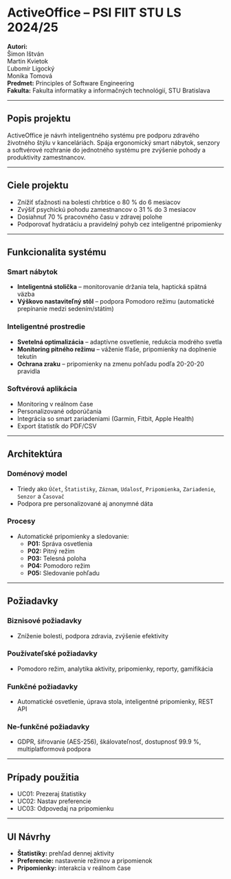 # ActiveOffice – PSI FIIT STU LS 2024/25

**Autori:**  
Šimon Ištván  
Martin Kvietok  
Ľubomír Ligocký  
Monika Tomová  
**Predmet:** Principles of Software Engineering  
**Fakulta:** Fakulta informatiky a informačných technológií, STU Bratislava

---

## Popis projektu

ActiveOffice je návrh inteligentného systému pre podporu zdravého životného štýlu v kanceláriách. Spája ergonomický smart nábytok, senzory a softvérové rozhranie do jednotného systému pre zvýšenie pohody a produktivity zamestnancov. 

---

## Ciele projektu

- Znížiť sťažnosti na bolesti chrbtice o 80 % do 6 mesiacov  
- Zvýšiť psychickú pohodu zamestnancov o 31 % do 3 mesiacov  
- Dosiahnuť 70 % pracovného času v zdravej polohe  
- Podporovať hydratáciu a pravidelný pohyb cez inteligentné pripomienky

---

## Funkcionalita systému

### Smart nábytok
- **Inteligentná stolička** – monitorovanie držania tela, haptická spätná väzba
- **Výškovo nastaviteľný stôl** – podpora Pomodoro režimu (automatické prepínanie medzi sedením/státím)

### Inteligentné prostredie
- **Svetelná optimalizácia** – adaptívne osvetlenie, redukcia modrého svetla
- **Monitoring pitného režimu** – váženie fľaše, pripomienky na doplnenie tekutín
- **Ochrana zraku** – pripomienky na zmenu pohľadu podľa 20-20-20 pravidla

### Softvérová aplikácia
- Monitoring v reálnom čase
- Personalizované odporúčania
- Integrácia so smart zariadeniami (Garmin, Fitbit, Apple Health)
- Export štatistík do PDF/CSV

---

## Architektúra

### Doménový model
- Triedy ako `Účet`, `Štatistiky`, `Záznam`, `Udalosť`, `Pripomienka`, `Zariadenie`, `Senzor` a `Časovač`
- Podpora pre personalizované aj anonymné dáta

### Procesy
- Automatické pripomienky a sledovanie:
  - **P01:** Správa osvetlenia
  - **P02:** Pitný režim
  - **P03:** Telesná poloha
  - **P04:** Pomodoro režim
  - **P05:** Sledovanie pohľadu

---

## Požiadavky

### Biznisové požiadavky
- Zníženie bolesti, podpora zdravia, zvýšenie efektivity

### Používateľské požiadavky
- Pomodoro režim, analytika aktivity, pripomienky, reporty, gamifikácia

### Funkčné požiadavky
- Automatické osvetlenie, úprava stola, inteligentné pripomienky, REST API

### Ne-funkčné požiadavky
- GDPR, šifrovanie (AES-256), škálovateľnosť, dostupnosť 99.9 %, multiplatformová podpora

---

## Prípady použitia

- UC01: Prezeraj štatistiky  
- UC02: Nastav preferencie  
- UC03: Odpovedaj na pripomienku

---

## UI Návrhy

- **Štatistiky:** prehľad dennej aktivity  
- **Preferencie:** nastavenie režimov a pripomienok  
- **Pripomienky:** interakcia v reálnom čase  
